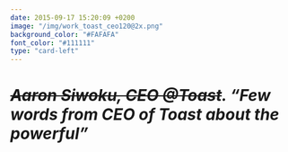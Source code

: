 ```yaml
---
date: 2015-09-17 15:20:09 +0200
image: "/img/work_toast_ceo120@2x.png"
background_color: "#FAFAFA"
font_color: "#111111"
type: "card-left"
---
```

# *~~Aaron Siwoku, CEO @Toast~~. “Few words from CEO of Toast about the powerful”*
